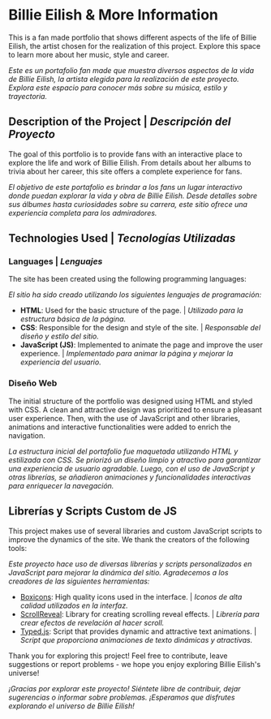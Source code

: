 # Billie Eilish & More Information
This is a fan made portfolio that shows different aspects of the life of Billie Eilish, the artist chosen for the realization of this project. Explore this space to learn more about her music, style and career.

_Este es un portafolio fan made que muestra diversos aspectos de la vida de Billie Eilish, la artista elegida para la realización de este proyecto. Explora este espacio para conocer más sobre su música, estilo y trayectoria._

## **Description of the Project** | _Descripción del Proyecto_
The goal of this portfolio is to provide fans with an interactive place to explore the life and work of Billie Eilish. From details about her albums to trivia about her career, this site offers a complete experience for fans.

_El objetivo de este portafolio es brindar a los fans un lugar interactivo donde puedan explorar la vida y obra de Billie Eilish. Desde detalles sobre sus álbumes hasta curiosidades sobre su carrera, este sitio ofrece una experiencia completa para los admiradores._

## **Technologies Used** | _Tecnologías Utilizadas_

### **Languages** | _Lenguajes_
The site has been created using the following programming languages:

_El sitio ha sido creado utilizando los siguientes lenguajes de programación:_

- **HTML**: Used for the basic structure of the page. | _Utilizado para la estructura básica de la página._
- **CSS**: Responsible for the design and style of the site.  | _Responsable del diseño y estilo del sitio._
- **JavaScript (JS)**: Implemented to animate the page and improve the user experience. | _Implementado para animar la página y mejorar la experiencia del usuario._

### Diseño Web
The initial structure of the portfolio was designed using HTML and styled with CSS. A clean and attractive design was prioritized to ensure a pleasant user experience. Then, with the use of JavaScript and other libraries, animations and interactive functionalities were added to enrich the navigation.

_La estructura inicial del portafolio fue maquetada utilizando HTML y estilizada con CSS. Se priorizó un diseño limpio y atractivo para garantizar una experiencia de usuario agradable. Luego, con el uso de JavaScript y otras librerías, se añadieron animaciones y funcionalidades interactivas para enriquecer la navegación._

## Librerías y Scripts Custom de JS
This project makes use of several libraries and custom JavaScript scripts to improve the dynamics of the site. We thank the creators of the following tools:

_Este proyecto hace uso de diversas librerías y scripts personalizados en JavaScript para mejorar la dinámica del sitio. Agradecemos a los creadores de las siguientes herramientas:_

- [Boxicons](https://boxicons.com/?query=): High quality icons used in the interface. | _Iconos de alta calidad utilizados en la interfaz._
- [ScrollReveal](https://scrollrevealjs.org/guide/customization.html): Library for creating scrolling reveal effects. | _Librería para crear efectos de revelación al hacer scroll._
- [Typed.js](https://github.com/mattboldt/typed.js/): Script that provides dynamic and attractive text animations. | _Script que proporciona animaciones de texto dinámicas y atractivas._

Thank you for exploring this project! Feel free to contribute, leave suggestions or report problems - we hope you enjoy exploring Billie Eilish's universe!

_¡Gracias por explorar este proyecto! Siéntete libre de contribuir, dejar sugerencias o informar sobre problemas. ¡Esperamos que disfrutes explorando el universo de Billie Eilish!_
